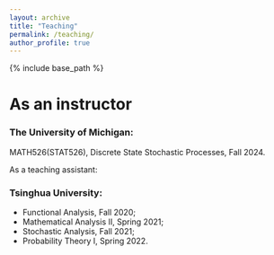 ```yaml
---
layout: archive
title: "Teaching"
permalink: /teaching/
author_profile: true
---
```


{% include base_path %}

As an instructor
======

### The University of Michigan:

MATH526(STAT526), Discrete State Stochastic Processes, Fall 2024.

As a teaching assistant:

### Tsinghua University:

- Functional Analysis, Fall 2020;
- Mathematical Analysis II, Spring 2021;
- Stochastic Analysis, Fall 2021;
- Probability Theory I, Spring 2022.
